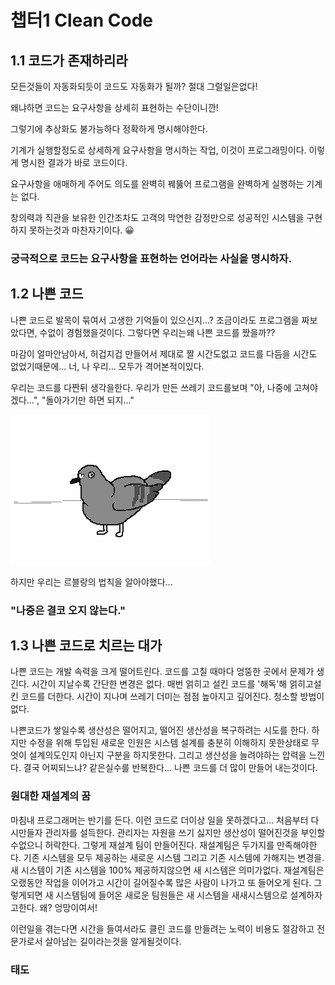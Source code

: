 # 챕터1 Clean Code

## 1.1 코드가 존재하리라

모든것들이 자동화되듯이 코드도 자동화가 될까? 절대 그럴일은없다!

왜냐하면 코드는 요구사항을 상세히 표현하는 수단이니깐!

그렇기에 추상화도 불가능하다 정확하게 명시해야한다.

기계가 실행할정도로 상세하게 요구사항을 명시하는 작업, 이것이 프로그래밍이다. 이렇게 명시한 결과가 바로 코드이다.

요구사항을 애매하게 주어도 의도를 완벽히 꿰뚫어 프로그램을 완벽하게 실행하는 기계는 없다.

창의력과 직관을 보유한 인간조차도 고객의 막연한 감정만으로 성공적인 시스템을 구현하지 못하는것과 마찬자기이다. 😀

### 궁극적으로 코드는 요구사항을 표현하는 언어라는 사실을 명시하자.

## 1.2 나쁜 코드

나쁜 코드로 발목이 묶여서 고생한 기억들이 있으신지...? 조금이라도 프로그램을 짜보았다면, 수없이 경험했을것이다. 그렇다면 우리는왜 나쁜 코드를 짰을까??

마감이 얼마안남아서, 허겁지겁 만들어서 제대로 짤 시간도없고 코드를 다듬을 시간도 없었기때문에... 너, 나 우리... 모두가 격어본적이있다.

우리는 코드를 다짠뒤 생각을한다. 우리가 만든 쓰레기 코드를보며 "아, 나중에 고쳐야겠다...", "돌아가기만 하면 되지..."

![dove.gif](./../Img/CleanCode/dove.gif)

하지만 우리는 르블랑의 법칙을 알아야했다...

### "나중은 결코 오지 않는다."

## 1.3 나쁜 코드로 치르는 대가

나쁜 코드는 개발 속력을 크게 떨어트린다. 코드를 고칠 때마다 엉뚱한 곳에서 문제가 생긴다. 시간이 지날수록 간단한 변경은 없다. 매번 얽히고 설킨 코드를 '해독'해 얽히고설킨 코드를 더한다. 시간이 지나며 쓰레기 더미는 점점 높아지고 깊어진다. 청소할 방법이 없다.

나쁜코드가 쌓일수록 생산성은 떨어지고, 떨어진 생산성을 복구하려는 시도를 한다. 하지만 수정을 위해 투입된 새로운 인원은 시스템 설계를 충분히 이해하지 못한상태로 무엇이 설계의도인지 아닌지 구분을 하지못한다. 그리고 생산성을 늘려야하는 압력을 느낀다. 결국 어찌되느냐? 같은실수를 반복한다... 나쁜 코드를 더 많이 만들어 내는것이다.

### 원대한 재설계의 꿈

마침내 프로그래머는 반기를 든다. 이런 코드로 더이상 일을 못하겠다고... 처음부터 다시만들자 관리자를 설득한다. 관리자는 자원을 쓰기 싫지만 생산성이 떨어진것을 부인할수없으니 허락한다. 그렇게 재설계 팀이 만들어진다. 재설계팀은 두가지를 만족해야한다. 기존 시스템을 모두 제공하는 새로운 시스템 그리고 기존 시스템에 가해지는 변경을. 새 시스템이 기존 시스템을 100% 제공하지않으면 새 시스템은 의미가없다. 재설계팀은 오랬동안 작업을 이어가고 시간이 길어질수록 많은 사람이 나가고 또 들어오게 된다. 그렇게되면 새 시스템팀에 들어온 새로운 팀원들은 새 시스템을 새새시스템으로 설계하자고한다. 왜? 엉망이여서!

이런일을 겪는다면 시간을 들여서라도 클린 코드를 만들려는 노력이 비용도 절감하고 전문가로서 살아남는 길이라는것을 알게될것이다.

### 태도
